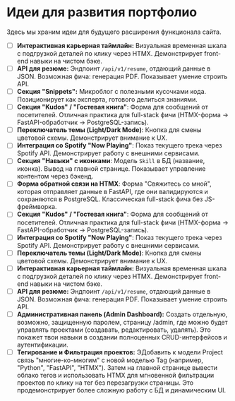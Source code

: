 # Идеи для развития портфолио

Здесь мы храним идеи для будущего расширения функционала сайта.

- [ ] **Интерактивная карьерная таймлайн:** Визуальная временная шкала с подгрузкой деталей по клику через HTMX. Демонстрирует front-end навыки на чистом бэке.
- [ ] **API для резюме:** Эндпоинт `/api/v1/resume`, отдающий данные в JSON. Возможная фича: генерация PDF. Показывает умение строить API.
- [ ] **Секция "Snippets":** Микроблог с полезными кусочками кода. Позиционирует как эксперта, готового делиться знаниями.
- [ ] **Секция "Kudos" / "Гостевая книга"**: Форма для сообщений от посетителей. Отличная практика для full-stack фичи (HTMX-форма -> FastAPI-обработчик -> PostgreSQL-запись).
- [ ] **Переключатель темы (Light/Dark Mode)**: Кнопка для смены цветовой схемы. Демонстрирует внимание к UX.
- [ ] **Интеграция со Spotify "Now Playing"**: Показ текущего трека через Spotify API. Демонстрирует работу с внешними сервисами.
- [ ] **Секция "Навыки" с иконками**: Модель `Skill` в БД (название, иконка). Вывод на главной странице. Показывает управление контентом через бэкенд.
- [ ] **Форма обратной связи на HTMX**: Форма "Свяжитесь со мной", которая отправляет данные в FastAPI, где они валидируются и сохраняются в PostgreSQL. Классическая full-stack фича без JS-фреймворка.
- [ ] **Секция "Kudos" / "Гостевая книга"**: Форма для сообщений от посетителей. Отличная практика для full-stack фичи (HTMX-форма -> FastAPI-обработчик -> PostgreSQL-запись).
- [ ] **Интеграция со Spotify "Now Playing"**: Показ текущего трека через Spotify API. Демонстрирует работу с внешними сервисами.
- [ ] **Переключатель темы (Light/Dark Mode)**: Кнопка для смены цветовой схемы. Демонстрирует внимание к UX.
- [ ] **Интерактивная карьерная таймлайн:** Визуальная временная шкала с подгрузкой деталей по клику через HTMX. Демонстрирует front-end навыки на чистом бэке.
- [ ] **API для резюме:** Эндпоинт `/api/v1/resume`, отдающий данные в JSON. Возможная фича: генерация PDF. Показывает умение строить API.
- [ ] **Административная панель (Admin Dashboard):** Создать отдельную, возможно, защищенную паролем, страницу /admin, где можно будет управлять проектами (создавать, редактировать, удалять). Это покажет твои навыки в создании полноценных CRUD-интерфейсов и аутентификации.
- [ ] **Тегирование и Фильтрация проектов:** ЭДобавить к модели Project связь "многие-ко-многим" с новой моделью Tag (например, "Python", "FastAPI", "HTMX"). Затем на главной странице вывести облако тегов и использовать HTMX для мгновенной фильтрации проектов по клику на тег без перезагрузки страницы. Это продемонстрирует более сложную работу с БД и динамическим UI.